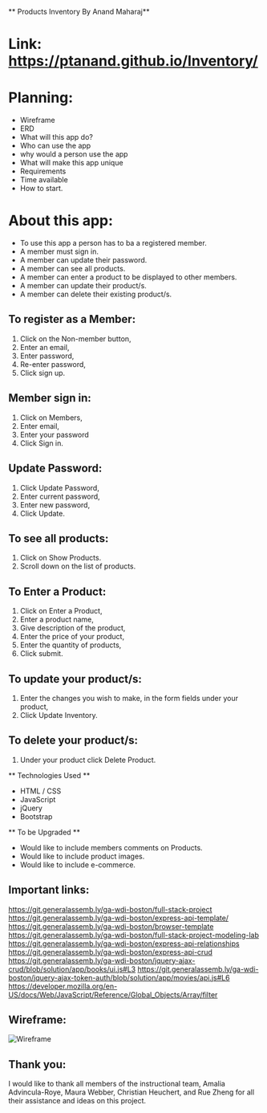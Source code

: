 ** Products Inventory By Anand Maharaj**

# Link:  https://ptanand.github.io/Inventory/

# Planning:
- Wireframe
- ERD
- What will this app do?
- Who can use the app
- why would a person use the app
- What will make this app unique
- Requirements
- Time available
- How to start. 


# About this app:
- To use this app a person has to ba a registered member.
- A member must sign in.
- A member can update their password.
- A member can see all products.
- A member can enter a product to be displayed to other members.
- A member can update their product/s.
- A member can delete their existing product/s. 



## To register as a Member:
1. Click on the Non-member button,
2. Enter an email,
3. Enter password,
4. Re-enter password,
5. Click sign up.

## Member sign in:
1. Click on Members,
2. Enter email,
3. Enter your password
4. Click Sign in.

## Update Password:
1. Click Update Password,
2. Enter current password,
3. Enter new password,
4. Click Update.

## To see all products:
1. Click on Show Products.
2. Scroll down on the list of products.

## To Enter a Product:
1. Click on Enter a Product,
2. Enter a product name,
3. Give description of the product,
4. Enter the price of your product,
5. Enter the quantity of products, 
6. Click submit.

## To update your product/s:
1. Enter the changes you wish to make, in the form fields under your product,
2. Click Update Inventory.

## To delete your product/s:
1. Under your product click Delete Product.

** Technologies Used **
- HTML / CSS
- JavaScript
- jQuery
- Bootstrap

** To be Upgraded **
- Would like to include members comments on Products.
- Would like to include product images.
- Would like to include e-commerce.

## Important links:

https://git.generalassemb.ly/ga-wdi-boston/full-stack-project
https://git.generalassemb.ly/ga-wdi-boston/express-api-template/
https://git.generalassemb.ly/ga-wdi-boston/browser-template
https://git.generalassemb.ly/ga-wdi-boston/full-stack-project-modeling-lab
https://git.generalassemb.ly/ga-wdi-boston/express-api-relationships
https://git.generalassemb.ly/ga-wdi-boston/express-api-crud
https://git.generalassemb.ly/ga-wdi-boston/jquery-ajax-crud/blob/solution/app/books/ui.js#L3
https://git.generalassemb.ly/ga-wdi-boston/jquery-ajax-token-auth/blob/solution/app/movies/api.js#L6
https://developer.mozilla.org/en-US/docs/Web/JavaScript/Reference/Global_Objects/Array/filter




## Wireframe:
![Wireframe](https://i.imgur.com/Pf4d7Ag.jpg)



## Thank you:

I would like to thank all members of the instructional team, Amalia Advincula-Roye, Maura Webber, Christian Heuchert, and Rue Zheng for all their assistance and ideas on this project.